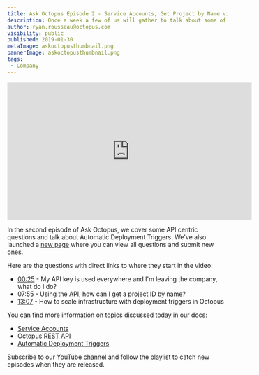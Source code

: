 ```yaml
---
title: Ask Octopus Episode 2 - Service Accounts, Get Project by Name via API, Deployment Triggers
description: Once a week a few of us will gather to talk about some of the most interesting questions we have gotten over the past week and how we went about solving them.  
author: ryan.rousseau@octopus.com
visibility: public
published: 2019-01-30
metaImage: askoctopusthumbnail.png
bannerImage: askoctopusthumbnail.png
tags:
 - Company
---
```


<iframe width="560" height="315" src="https://www.youtube.com/embed/7W_TPzjZoJQ" frameborder="0" allowfullscreen></iframe> 

In the second episode of Ask Octopus, we cover some API centric questions and talk about Automatic Deployment Triggers. We've also launched a [new page](https://hello.octopus.com/ask-octopus) where you can view all questions and submit new ones.

Here are the questions with direct links to where they start in the video:

- [00:25](https://www.youtube.com/watch?v=7W_TPzjZoJQ&t=25s) - My API key is used everywhere and I'm leaving the company, what do I do?
- [07:55](https://www.youtube.com/watch?v=7W_TPzjZoJQ&t=475s) - Using the API, how can I get a project ID by name?
- [13:07](https://www.youtube.com/watch?v=7W_TPzjZoJQ&t=787s) - How to scale infrastructure with deployment triggers in Octopus

You can find more information on topics discussed today in our docs:

- [Service Accounts](https://octopus.com/docs/administration/managing-users-and-teams/service-accounts)
- [Octopus REST API](https://octopus.com/docs/api-and-integration/api)
- [Automatic Deployment Triggers](https://octopus.com/docs/deployment-process/project-triggers/automatic-deployment-triggers)

Subscribe to our [YouTube channel](https://www.youtube.com/channel/UCURDSDCwx9ZiCMcLdc8d6Uw?sub_confirmation=1) and follow the [playlist](https://www.youtube.com/playlist?list=PLAGskdGvlaw3-cd9rPiwhwfUo7kDGnOBh) to catch new episodes when they are released.
